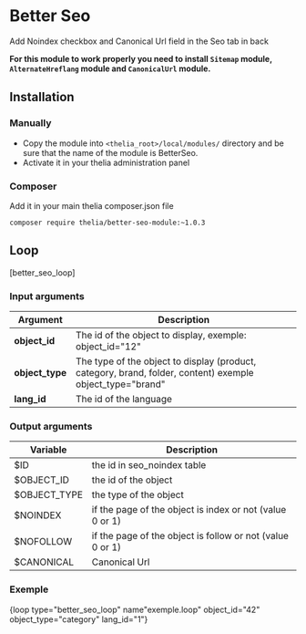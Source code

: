 # Better Seo

Add Noindex checkbox and Canonical Url field in the Seo tab in back

**For this module to work properly you need to install ```Sitemap``` module, ```AlternateHreflang``` module and ```CanonicalUrl``` module.**

## Installation

### Manually

* Copy the module into ```<thelia_root>/local/modules/``` directory and be sure that the name of the module is BetterSeo.
* Activate it in your thelia administration panel

### Composer

Add it in your main thelia composer.json file

```
composer require thelia/better-seo-module:~1.0.3
```

## Loop

[better_seo_loop]

### Input arguments

|Argument |Description |
|---      |---         |
|**object_id** | The id of the object to display, exemple: object_id="12" |
|**object_type** | The type of the object to display (product, category, brand, folder, content) exemple object_type="brand"|
|**lang_id** | The id of the language|

### Output arguments

|Variable   |Description |
|---        |--- |
|$ID   | the id in seo_noindex table |
|$OBJECT_ID    | the id of the object |
|$OBJECT_TYPE    | the type of the object |
|$NOINDEX    | if the page of the object is index or not (value 0 or 1) |
|$NOFOLLOW   | if the page of the object is follow or not (value 0 or 1) |
|$CANONICAL    | Canonical Url |

### Exemple

{loop type="better_seo_loop" name"exemple.loop" object_id="42" object_type="category" lang_id="1"}


